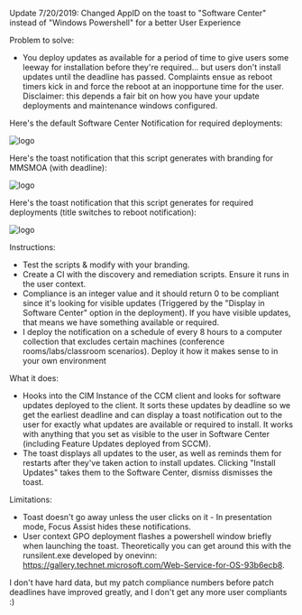 Update 7/20/2019: Changed AppID on the toast to "Software Center" instead of "Windows Powershell" for a better User Experience

Problem to solve:
- You deploy updates as available for a period of time to give users some leeway for installation before they're required... but users don't install updates until the deadline has passed. Complaints ensue as reboot timers kick in and force the reboot at an inopportune time for the user.
Disclaimer: this depends a fair bit on how you have your update deployments and maintenance windows configured.

Here's the default Software Center Notification for required deployments:

![logo](https://raw.githubusercontent.com/SysBehr/BehrNecessities/master/Images/DefaultNotifications.png "Software Center Notification")

Here's the toast notification that this script generates with branding for MMSMOA (with deadline):

![logo](https://raw.githubusercontent.com/SysBehr/BehrNecessities/master/Images/Toast_With_Logo.png "Branded Toast Notification")

Here's the toast notification that this script generates for required deployments (title switches to reboot notification):

![logo](https://raw.githubusercontent.com/SysBehr/BehrNecessities/master/Images/Toast_No_Logo.png "Default Toast Notification (no branding)")

Instructions:
- Test the scripts & modify with your branding.
- Create a CI with the discovery and remediation scripts. Ensure it runs in the user context.
- Compliance is an integer value and it should return 0 to be compliant since it's looking for visible updates (Triggered by the "Display in Software Center" option in the deployment). If you have visible updates, that means we have something available or required.
- I deploy the notification on a schedule of every 8 hours to a computer collection that excludes certain machines (conference rooms/labs/classroom scenarios). Deploy it how it makes sense to in your own environment

What it does:
- Hooks into the CIM Instance of the CCM client and looks for software updates deployed to the client. It sorts these updates by deadline so we get the earliest deadline and can display a toast notification out to the user for exactly what updates are available or required to install. It works with anything that you set as visible to the user in Software Center (including Feature Updates deployed from SCCM).
- The toast displays all updates to the user, as well as reminds them for restarts after they've taken action to install updates. Clicking "Install Updates" takes them to the Software Center, dismiss dismisses the toast.

Limitations:
- Toast doesn't go away unless the user clicks on it - In presentation mode, Focus Assist hides these notifications.
- User context GPO deployment flashes a powershell window briefly when launching the toast. Theoretically you can get around this with the runsilent.exe developed by onevinn: https://gallery.technet.microsoft.com/Web-Service-for-OS-93b6ecb8.

I don't have hard data, but my patch compliance numbers before patch deadlines have improved greatly, and I don't get any more user compliants :)
